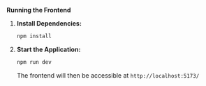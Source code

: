 **Running the Frontend**


1.  **Install Dependencies:**

    ```bash
    npm install 
    ```

2.  **Start the Application:**

    ```bash
    npm run dev
    ```

    The frontend will then be accessible at `http://localhost:5173/`
